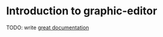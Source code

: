 # Introduction to graphic-editor

TODO: write [great documentation](http://jacobian.org/writing/what-to-write/)
